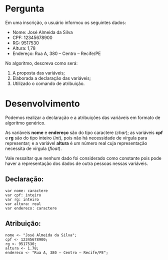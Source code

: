 # Pergunta
Em uma inscrição, o usuário informou os seguintes dados:

- Nome: José Almeida da Silva
- CPF: 12345678900
- RG: 9517530
- Altura: 1,78
- Endereço: Rua A, 380 – Centro – Recife/PE

No algoritmo, descreva como será:
1. A proposta das variáveis;
2. Elaborada a declaração das variáveis;
3. Utilizado o comando de atribuição.

# Desenvolvimento
Podemos realizar a declaração e a atribuições das variáveis em formato de algoritmo genérico.

As variáveis **nome** e **endereço** são do tipo caractere (_char_); as variáveis **cpf** e **rg** são do tipo inteiro (_int_), pois não há necessidade de vírgula para representar; e a variável **altura** é um número real cuja representação necessita de vírgula (_float_).

Vale ressaltar que nenhum dado foi considerado como constante pois pode haver a representação dos dados de outra pessoas nessas variáveis.

## Declaração:

```portugol
var nome: caractere
var cpf: inteiro
var rg: inteiro
var altura: real
var endereco: caractere
```

## Atribuição:

```portugol
nome <- "José Almeida da Silva";
cpf <- 12345678900;
rg <- 9517530;
altura <- 1.78;
endereco <- "Rua A, 380 – Centro – Recife/PE";
```
